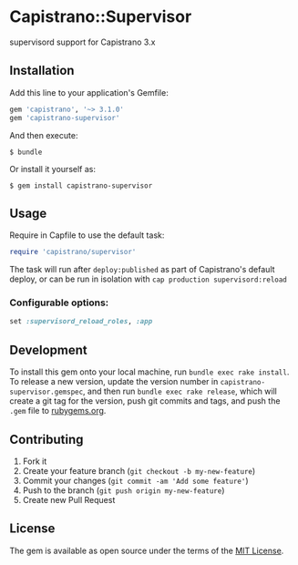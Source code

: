 # Capistrano::Supervisor

supervisord support for Capistrano 3.x

## Installation

Add this line to your application's Gemfile:

```ruby
gem 'capistrano', '~> 3.1.0'
gem 'capistrano-supervisor'
```

And then execute:

    $ bundle

Or install it yourself as:

    $ gem install capistrano-supervisor

## Usage

Require in Capfile to use the default task:

```ruby
require 'capistrano/supervisor'
```

The task will run after `deploy:published` as part of Capistrano's default deploy,
or can be run in isolation with `cap production supervisord:reload`

### Configurable options:

```ruby
set :supervisord_reload_roles, :app
```

## Development

To install this gem onto your local machine, run `bundle exec rake install`. To release a new version, update the version number in `capistrano-supervisor.gemspec`, and then run `bundle exec rake release`, which will create a git tag for the version, push git commits and tags, and push the `.gem` file to [rubygems.org](https://rubygems.org).

## Contributing

1. Fork it
2. Create your feature branch (`git checkout -b my-new-feature`)
3. Commit your changes (`git commit -am 'Add some feature'`)
4. Push to the branch (`git push origin my-new-feature`)
5. Create new Pull Request

## License

The gem is available as open source under the terms of the [MIT License](http://opensource.org/licenses/MIT).
